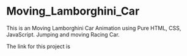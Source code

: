 # Moving_Lamborghini_Car
This is an Moving Lamborghini Car Animation using Pure HTML, CSS, JavaScript. Jumping and moving Racing Car.


The link for this project is 

